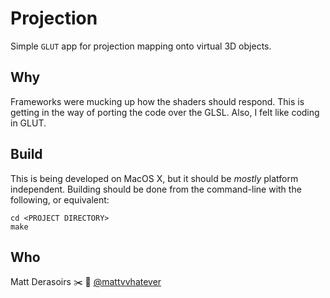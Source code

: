 # Projection

Simple `GLUT` app for projection mapping onto virtual 3D objects.

## Why

Frameworks were mucking up how the shaders should respond. This is getting in
the way of porting the code over the GLSL. Also, I felt like coding in GLUT.

## Build

This is being developed on MacOS X, but it should be *mostly* platform
independent. Building should be done from the command-line with the following,
or equivalent:

```
cd <PROJECT DIRECTORY>
make
```

## Who

Matt Derasoirs ✂️ 🔪
[@mattvvhatever](http://twitter.com/mattvvhatever)
